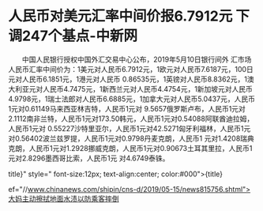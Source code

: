 # 人民币对美元汇率中间价报6.7912元 下调247个基点-中新网

　　中国人民银行授权中国外汇交易中心公布，2019年5月10日银行间外 汇市场人民币汇率中间价为：1美元对人民币6.7912元，1欧元对人民币7.6187元，100日元对人民币6.1851元，1港元对人民币 0.86535元，1英镑对人民币8.8362元，1澳大利亚元对人民币4.7475元，1新西兰元对人民币4.4754元，1新加坡元对人民币 4.9798元，1瑞士法郎对人民币6.6885元，1加拿大元对人民币5.0437元，人民币1元对0.61149马来西亚林吉特，人民币1元对 9.5657俄罗斯卢布，人民币1元对2.1112南非兰特，人民币1元对173.50韩元，人民币1元对0.54088阿联酋迪拉姆，人民币1元对 0.55227沙特里亚尔，人民币1元对42.5271匈牙利福林，人民币1元对0.56402波兰兹罗提，人民币1元对0.9798丹麦克朗，人民币1 元对1.4208瑞典克朗，人民币1元对1.2928挪威克朗，人民币1元对0.90673土耳其里拉，人民币1元对2.8296墨西哥比索，人民币1元 对4.6749泰铢。

title}" style=" font-size:12px; text-align:center; color:#000">{title}

ef="//www.chinanews.com/shipin/cns-d/2019/05-15/news815756.shtml">大妈主动擦拭地面水渍以防乘客摔倒
